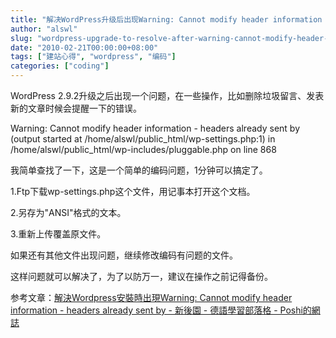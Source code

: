 ```yaml
---
title: "解决WordPress升级后出现Warning: Cannot modify header information - headers already sent by"
author: "alswl"
slug: "wordpress-upgrade-to-resolve-after-warning-cannot-modify-header-information-headers-already-sent-by"
date: "2010-02-21T00:00:00+08:00"
tags: ["建站心得", "wordpress", "编码"]
categories: ["coding"]
---
```


WordPress 2.9.2升级之后出现一个问题，在一些操作，比如删除垃圾留言、发表新的文章时候会提醒一下的错误。

>

Warning: Cannot modify header information - headers already sent by (output
started at /home/alswl/public_html/wp-settings.php:1) in
/home/alswl/public_html/wp-includes/pluggable.php on line 868

我简单查找了一下，这是一个简单的编码问题，1分钟可以搞定了。

1.Ftp下载wp-settings.php这个文件，用记事本打开这个文档。

2.另存为"ANSI"格式的文本。

3.重新上传覆盖原文件。

如果还有其他文件出现问题，继续修改编码有问题的文件。

这样问题就可以解决了，为了以防万一，建议在操作之前记得备份。

参考文章：[解決Wordpress安裝時出現Warning: Cannot modify header information - headers already sent by - 新後園 - 德語學習部落格 - Poshi的網誌](http://poshi.org/post/401.html)


